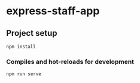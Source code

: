 # express-staff-app

## Project setup
```
npm install
```

### Compiles and hot-reloads for development
```
npm run serve
```


